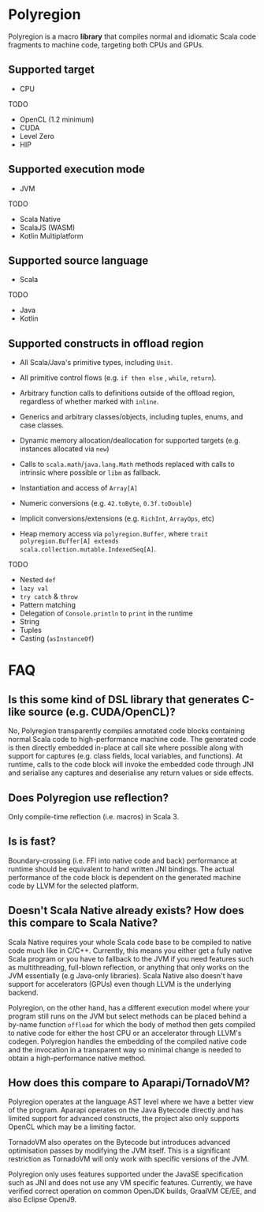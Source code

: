 # Polyregion


Polyregion is a macro **library** that compiles normal and idiomatic Scala code fragments to machine code, targeting both CPUs and GPUs. 


## Supported target

* CPU

TODO

* OpenCL (1.2 minimum)
* CUDA
* Level Zero
* HIP

## Supported execution mode

* JVM

TODO

* Scala Native
* ScalaJS (WASM)
* Kotlin Multiplatform

## Supported source language

* Scala

TODO

* Java
* Kotlin

## Supported constructs in offload region

* All Scala/Java's primitive types, including `Unit`.
* All primitive control flows (e.g. `if then else` , `while`, `return`).
* Arbitrary function calls to definitions outside of the offload region, regardless of whether marked with `inline`.
* Generics and arbitrary classes/objects, including tuples, enums, and case classes.
* Dynamic memory allocation/deallocation for supported targets (e.g. instances allocated via `new`)
* Calls to `scala.math`/`java.lang.Math` methods replaced with calls to intrinsic where possible or `libm` as fallback.
* Instantiation and access of `Array[A]`
* Numeric conversions (e.g. `42.toByte`, `0.3f.toDouble`)
* Implicit conversions/extensions (e.g. `RichInt`, `ArrayOps`, etc)

* Heap memory access via `polyregion.Buffer`,
  where `trait polyregion.Buffer[A] extends scala.collection.mutable.IndexedSeq[A]`.

TODO

* Nested `def`
* `lazy val`
* `try catch` & `throw`
* Pattern matching
* Delegation of `Console.println` to `print` in the runtime
* String
* Tuples
* Casting (`asInstanceOf`)

# FAQ

## Is this some kind of DSL library that generates C-like source (e.g. CUDA/OpenCL)?

No, Polyregion transparently compiles annotated code blocks containing normal Scala code to high-performance machine code.
The generated code is then directly embedded in-place at call site where possible along with support for captures (e.g. class fields, local variables, and functions).
At runtime, calls to the code block will invoke the embedded code through JNI and serialise any captures and deserialise any return values or side effects.

## Does Polyregion use reflection?

Only compile-time reflection (i.e. macros) in Scala 3.

## Is is fast?

Boundary-crossing (i.e. FFI into native code and back) performance at runtime should be equivalent to hand written JNI bindings.
The actual performance of the code block is dependent on the generated machine code by LLVM for the selected platform.

## Doesn't Scala Native already exists? How does this compare to Scala Native?

Scala Native requires your whole Scala code base to be compiled to native code much like in C/C++.
Currently, this means you either get a fully native Scala program or you have to fallback to the JVM
if you need features such as multithreading, full-blown reflection, or anything that only works on
the JVM essentially (e.g Java-only libraries). Scala Native also doesn't have support for
accelerators (GPUs) even though LLVM is the underlying backend.

Polyregion, on the other hand, has a different execution model where your program still runs on the
JVM but select methods can be placed behind a by-name function `offload` for which the body of
method then gets compiled to native code for either the host CPU or an accelerator through LLVM's
codegen. Polyregion handles the embedding of the compiled native code and the invocation in a
transparent way so minimal change is needed to obtain a high-performance native method.

## How does this compare to Aparapi/TornadoVM?

Polyregion operates at the language AST level where we have a better view of the program. Aparapi
operates on the Java Bytecode directly and has limited support for advanced constructs, the project
also only supports OpenCL which may be a limiting factor.

TornadoVM also operates on the Bytecode but introduces advanced optimisation passes by modifying the JVM itself.
This is a significant restriction as TornadoVM will only work with specific versions of the JVM.

Polyregion only uses features supported under the JavaSE specification such as JNI and does not use
any VM specific features. Currently, we have verified correct operation on common OpenJDK builds,
GraalVM CE/EE, and also Eclipse OpenJ9.







